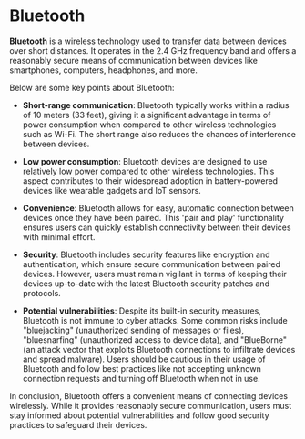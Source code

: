 # Bluetooth

**Bluetooth** is a wireless technology used to transfer data between devices over short distances. It operates in the 2.4 GHz frequency band and offers a reasonably secure means of communication between devices like smartphones, computers, headphones, and more.

Below are some key points about Bluetooth:

- **Short-range communication**: Bluetooth typically works within a radius of 10 meters (33 feet), giving it a significant advantage in terms of power consumption when compared to other wireless technologies such as Wi-Fi. The short range also reduces the chances of interference between devices.

- **Low power consumption**: Bluetooth devices are designed to use relatively low power compared to other wireless technologies. This aspect contributes to their widespread adoption in battery-powered devices like wearable gadgets and IoT sensors.

- **Convenience**: Bluetooth allows for easy, automatic connection between devices once they have been paired. This 'pair and play' functionality ensures users can quickly establish connectivity between their devices with minimal effort.

- **Security**: Bluetooth includes security features like encryption and authentication, which ensure secure communication between paired devices. However, users must remain vigilant in terms of keeping their devices up-to-date with the latest Bluetooth security patches and protocols.

- **Potential vulnerabilities**: Despite its built-in security measures, Bluetooth is not immune to cyber attacks. Some common risks include "bluejacking" (unauthorized sending of messages or files), "bluesnarfing" (unauthorized access to device data), and "BlueBorne" (an attack vector that exploits Bluetooth connections to infiltrate devices and spread malware). Users should be cautious in their usage of Bluetooth and follow best practices like not accepting unknown connection requests and turning off Bluetooth when not in use.

In conclusion, Bluetooth offers a convenient means of connecting devices wirelessly. While it provides reasonably secure communication, users must stay informed about potential vulnerabilities and follow good security practices to safeguard their devices.
